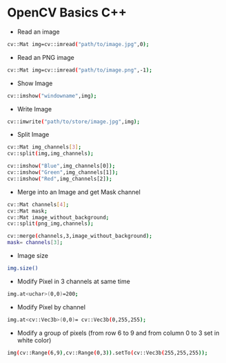 # OpenCV Basics C++

* Read an image
```sh 
cv::Mat img=cv::imread("path/to/image.jpg",0); 
```
* Read an PNG image
```sh 
cv::Mat img=cv::imread("path/to/image.png",-1); 
```
* Show Image
```sh 
cv::imshow("windowname",img);
```
* Write Image
```sh 
cv::imwrite("path/to/store/image.jpg",img);
```
* Split Image
```sh 
cv::Mat img_channels[3];
cv::split(img,img_channels);

cv::imshow("Blue",img_channels[0]);
cv::imshow("Green",img_channels[1]);
cv::imshow("Red",img_channels[2]);
```
* Merge into an Image and get Mask channel
```sh
cv::Mat channels[4];
cv::Mat mask;
cv::Mat image_without_background;
cv::split(png_img,channels);

cv::merge(channels,3,image_without_background);
mask= channels[3];
```
* Image size
```sh 
img.size()
```
* Modify Pixel in 3 channels at same time
```sh 
img.at<uchar>(0,0)=200;
```
* Modify Pixel by channel 
```sh 
img.at<cv::Vec3b>(0,0)= cv::Vec3b(0,255,255);
```
* Modify a group of pixels (from row 6 to 9 and from column 0 to 3 set in white color)
```sh
img(cv::Range(6,9),cv::Range(0,3)).setTo(cv::Vec3b(255,255,255));
```
